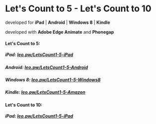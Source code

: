 <h1>Let's Count to 5 - Let's Count to 10</h1>


<p>developed for <strong>iPad</strong> | <strong>Android</strong> | <strong>Windows 8</strong> | <strong>Kindle</strong></p>
<p>developed with <strong>Adobe Edge Animate</strong> and <strong>Phonegap</strong></p>


<h4>Let's Count to 5:</h4>

<h5>iPad: <a href="http://leo.pw/LetsCount1-5-iPad" target="_blank">leo.pw/LetsCount1-5-iPad</a></h5>
<h5>Android: <a href="http://leo.pw/LetsCount1-5-Android" target="_blank">leo.pw/LetsCount1-5-Android</a></h5>
<h5>Windows 8: <a href="http://leo.pw/LetsCount1-5-Windows8" target="_blank">leo.pw/LetsCount1-5-Windows8</a></h5>
<h5>Kindle: <a href="http://leo.pw/LetsCount1-5-Amazon" target="_blank">leo.pw/LetsCount1-5-Amazon</a></h5>

<h4>Let's Count to 10:</h4>

<h5>iPad: <a href="http://leo.pw/LetsCount1-5-iPad" target="_blank">leo.pw/LetsCount1-5-iPad</a></h5>

